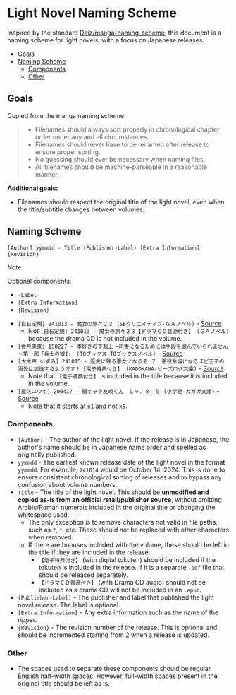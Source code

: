 # Light Novel Naming Scheme <!-- omit from toc -->

Inspired by the standard
[Daiz/manga-naming-scheme](https://github.com/Daiz/manga-naming-scheme), this
document is a naming scheme for light novels, with a focus on Japanese releases.

- [Goals](#goals)
- [Naming Scheme](#naming-scheme)
  - [Components](#components)
  - [Other](#other)

## Goals

Copied from the manga naming scheme:

> - Filenames should always sort properly in chronological chapter order under
>   any and all circumstances.
> - Filenames should never have to be renamed after release to ensure proper
>   sorting.
> - No guessing should ever be necessary when naming files.
> - All filenames should be machine-parseable in a reasonable manner.

**Additional goals:**

- Filenames should respect the original title of the light novel, even when the
  title/subtitle changes between volumes.

## Naming Scheme

```
[Author] yymmdd - Title (Publisher-Label) [Extra Information] {Revision}
```

<!-- prettier-ignore -->
> [!NOTE] 
> Optional components:
> - `-Label`
> - `[Extra Information]`
> - `{Revision}`

- `[白石定規] 241013 - 魔女の旅々２３ (SBクリエイティブ-ＧＡノベル)` -
  [Source](https://bookwalker.jp/de7da18c80-136c-4cfc-9a6a-68566ece1a8f/)
  - Not `[白石定規] 241013 - 魔女の旅々２３【ドラマＣＤ音源付き】 (ＧＡノベル)`
    because the drama CD is not included in the volume.
- `[香月美夜] 150227 - 本好きの下剋上～司書になるためには手段を選んでいられません～第一部「兵士の娘I」 (TOブックス-TOブックスノベル)` -
  [Source](https://bookwalker.jp/dedc74df88-0644-445b-a652-ae1f60d999db/)
- `[大木戸 いずみ] 241015 - 歴史に残る悪女になるぞ ７　悪役令嬢になるほど王子の溺愛は加速するようです！【電子特典付き】 (KADOKAWA-ビーズログ文庫)` -
  [Source](https://bookwalker.jp/de541ef160-e044-44df-a389-64768d8fb1d2/)
  - Note that `【電子特典付き】` is included in the title because it is included
    in the volume.
- `[屋久ユウキ] 200417 - 弱キャラ友崎くん　Ｌｖ．８．５ (小学館-ガガガ文庫)` -
  [Source](https://bookwalker.jp/dedbb7209b-836f-42c0-95b8-449e81992bae/)
  - Note that it starts at `x1` and not `x5`.

### Components

- `[Author]` - The author of the light novel. If the release is in Japanese, the
  author's name should be in Japanese name order and spelled as originally
  published.
- `yymmdd` - The earliest known release date of the light novel in the format
  `yymmdd`. For example, `241014` would be October 14, 2024. This is done to
  ensure consistent chronological sorting of releases and to bypass any
  confusion about volume numbers.
- `Title` - The title of the light novel. This should be **unmodified and copied
  as-is from an official retail/publisher source**, without omitting
  Arabic/Roman numerals included in the original title or changing the
  whitespace used.
  - The only exception is to remove characters not valid in file paths, such as
    `?`, `*`, etc. These should not be replaced with other characters when
    removed.
  - If there are bonuses included with the volume, these should be left in the
    title if they are included in the release.
    - `【電子特典付き】` (with digital tokuten) should be included if the
      tokuten is included in the release. If it is a separate `.pdf` file that
      should be released separately.
    - `【ドラマＣＤ音源付き】` (with Drama CD audio) should not be included as a
      drama CD will not be included in an `.epub`.
- `(Publisher-Label)` - The publisher and label that published the light novel
  release. The label is optional.
- `[Extra Information]` - Any extra information such as the name of the ripper.
- `{Revision}` - The revision number of the release. This is optional and should
  be incremented starting from 2 when a release is updated.

### Other

- The spaces used to separate these components should be regular English
  half-width spaces. However, full-width spaces present in the original title
  should be left as is.
